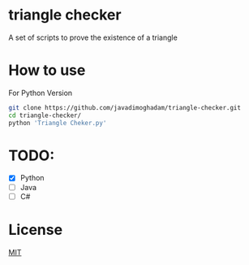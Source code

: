 # triangle checker
A set of scripts to prove the existence of a triangle

# How to use
For Python Version
```bash
git clone https://github.com/javadimoghadam/triangle-checker.git
cd triangle-checker/
python 'Triangle Cheker.py'
```

# TODO:
- [x] Python
- [ ] Java
- [ ] C#

# License
[MIT](https://opensource.org/licenses/MIT/)
